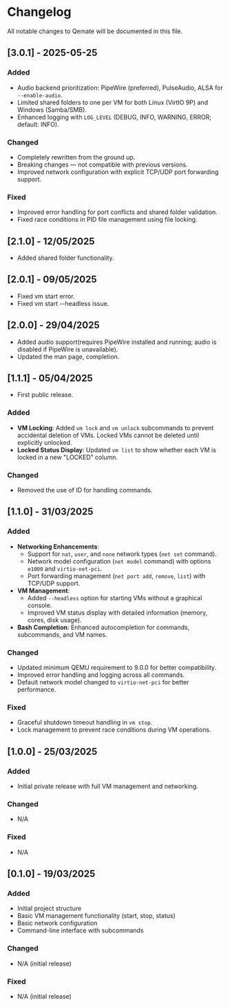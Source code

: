 # Changelog

All notable changes to Qemate will be documented in this file.

## [3.0.1] - 2025-05-25
### Added
- Audio backend prioritization: PipeWire (preferred), PulseAudio, ALSA for `--enable-audio`.
- Limited shared folders to one per VM for both Linux (VirtIO 9P) and Windows (Samba/SMB).
- Enhanced logging with `LOG_LEVEL` (DEBUG, INFO, WARNING, ERROR; default: INFO).

### Changed
- Completely rewritten from the ground up.
- Breaking changes — not compatible with previous versions.
- Improved network configuration with explicit TCP/UDP port forwarding support.

### Fixed
- Improved error handling for port conflicts and shared folder validation.
- Fixed race conditions in PID file management using file locking.

## [2.1.0] - 12/05/2025
- Added shared folder functionality.

## [2.0.1] - 09/05/2025
- Fixed vm start error.
- Fixed vm start --headless issue.

## [2.0.0] - 29/04/2025
- Added audio support(requires PipeWire installed and running; audio is disabled if PipeWire is unavailable).
- Updated the man page, completion.

## [1.1.1] - 05/04/2025
- First public release.

### Added
- **VM Locking**: Added `vm lock` and `vm unlock` subcommands to prevent accidental deletion of VMs. Locked VMs cannot be deleted until explicitly unlocked.
- **Locked Status Display**: Updated `vm list` to show whether each VM is locked in a new "LOCKED" column.

### Changed
- Removed the use of ID for handling commands.

## [1.1.0] - 31/03/2025
### Added
- **Networking Enhancements**:
  - Support for `nat`, `user`, and `none` network types (`net set` command).
  - Network model configuration (`net model` command) with options `e1000` and `virtio-net-pci`.
  - Port forwarding management (`net port add`, `remove`, `list`) with TCP/UDP support.
- **VM Management**:
  - Added `--headless` option for starting VMs without a graphical console.
  - Improved VM status display with detailed information (memory, cores, disk usage).
- **Bash Completion**: Enhanced autocompletion for commands, subcommands, and VM names.

### Changed
- Updated minimum QEMU requirement to 9.0.0 for better compatibility.
- Improved error handling and logging across all commands.
- Default network model changed to `virtio-net-pci` for better performance.

### Fixed
- Graceful shutdown timeout handling in `vm stop`.
- Lock management to prevent race conditions during VM operations.

## [1.0.0] - 25/03/2025

### Added
- Initial private release with full VM management and networking.

### Changed
- N/A

### Fixed
- N/A

## [0.1.0] - 19/03/2025

### Added
- Initial project structure
- Basic VM management functionality (start, stop, status)
- Basic network configuration
- Command-line interface with subcommands

### Changed
- N/A (initial release)

### Fixed
- N/A (initial release)